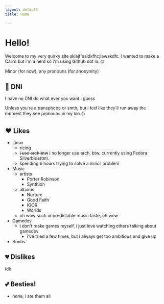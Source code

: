 ```yaml
---
layout: default
title: Home

---
```

# Hello!

Welcome to my very quirky site sklajf'asldkfhc;lawskdfc. I wanted to make a Carrd but i'm a nerd so i'm using Github dot io. 🤓

Minor (for now), any pronouns (for anonymity)

## 🚫 DNI
I have no DNI do what ever you want i guess

Unless you're a transphobe or smth, but i feel like they'll run away the moment they see pronouns in my bio 👍

## ❤️ Likes
- Linux
  - ricing
  - ~~i use arch btw~~ i no longer use arch, btw. currently using Fedora Silverblue(tm).
  - spending 6 hours trying to solve a minor problem
- Music
  - artists
    - Porter Robinson
    - Synthion
  - albums
    - Nurture
    - Good Faith
    - IGOR
    - Worlds
  - oh wow such unpredictable music taste, oh wow
- Gamedev
  - i don't make games myself, i just love watching others talking about gamedev
    - i've tried a few times, but i always get too ambitious and give up
- Boobs

## 💔 Dislikes
idk

## 💕 Besties!
- none, i ate them all
